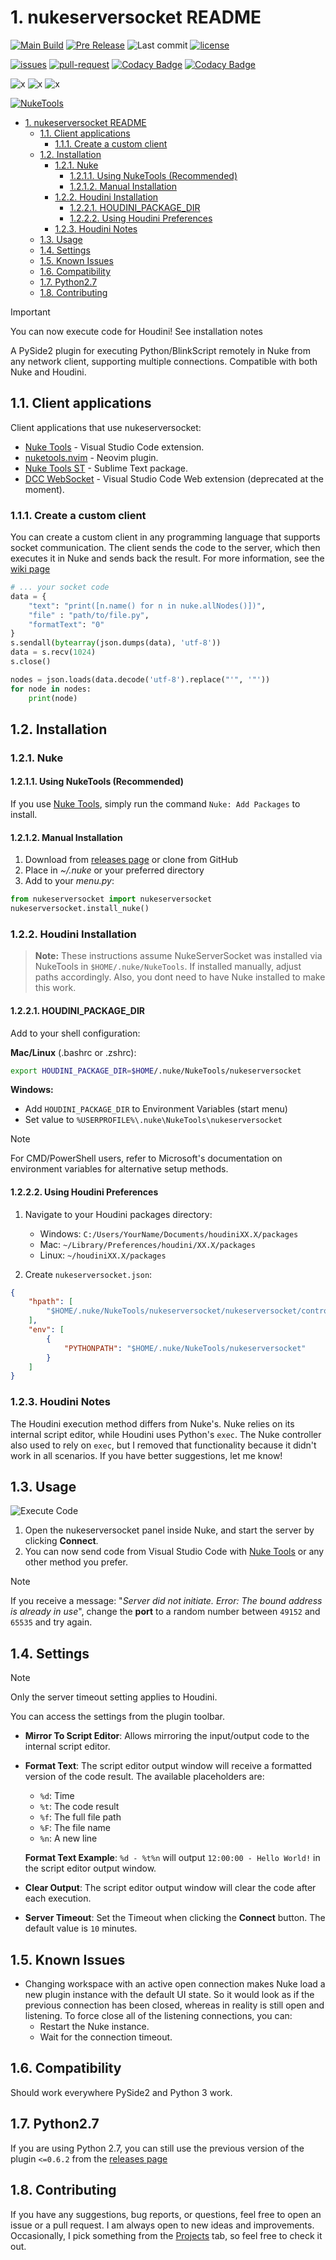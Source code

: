 # 1. nukeserversocket README

[![Main Build](https://img.shields.io/github/v/release/sisoe24/nukeserversocket?label=stable)](https://github.com/sisoe24/nukeserversocket/releases)
[![Pre Release](https://img.shields.io/github/v/release/sisoe24/nukeserversocket?label=pre-release&include_prereleases)](https://github.com/sisoe24/nukeserversocket/releases)
![Last commit](https://img.shields.io/github/last-commit/sisoe24/nukeserversocket)
[![license](https://img.shields.io/github/license/sisoe24/nukeserversocket)](https://github.com/sisoe24/nukeserversocket/blob/main/LICENSE)

[![issues](https://img.shields.io/github/issues/sisoe24/nukeserversocket)](https://github.com/sisoe24/nukeserversocket/issues)
[![pull-request](https://img.shields.io/github/issues-pr/sisoe24/nukeserversocket)](https://github.com/sisoe24/nukeserversocket/pulls)
[![Codacy Badge](https://app.codacy.com/project/badge/Grade/5b59bd7f80c646a8b2b16ad4b8cba599)](https://www.codacy.com/gh/sisoe24/nukeserversocket/dashboard?utm_source=github.com&amp;utm_medium=referral&amp;utm_content=sisoe24/nukeserversocket&amp;utm_campaign=Badge_Grade)
[![Codacy Badge](https://app.codacy.com/project/badge/Coverage/5b59bd7f80c646a8b2b16ad4b8cba599)](https://www.codacy.com/gh/sisoe24/nukeserversocket/dashboard?utm_source=github.com&utm_medium=referral&utm_content=sisoe24/nukeserversocket&utm_campaign=Badge_Coverage)

![x](https://img.shields.io/badge/Nuke-✅-success)
![x](https://img.shields.io/badge/Houdini-✅-success)
![x](https://img.shields.io/badge/Python-3.*-success)

[![NukeTools](https://img.shields.io/github/v/release/sisoe24/Nuke-Tools?label=NukeTools)](https://marketplace.visualstudio.com/items?itemName=virgilsisoe.nuke-tools)

- [1. nukeserversocket README](#1-nukeserversocket-readme)
  - [1.1. Client applications](#11-client-applications)
    - [1.1.1. Create a custom client](#111-create-a-custom-client)
  - [1.2. Installation](#12-installation)
    - [1.2.1. Nuke](#121-nuke)
      - [1.2.1.1. Using NukeTools (Recommended)](#1211-using-nuketools-recommended)
      - [1.2.1.2. Manual Installation](#1212-manual-installation)
    - [1.2.2. Houdini Installation](#122-houdini-installation)
      - [1.2.2.1. HOUDINI\_PACKAGE\_DIR](#1221-houdini_package_dir)
      - [1.2.2.2. Using Houdini Preferences](#1222-using-houdini-preferences)
    - [1.2.3. Houdini Notes](#123-houdini-notes)
  - [1.3. Usage](#13-usage)
  - [1.4. Settings](#14-settings)
  - [1.5. Known Issues](#15-known-issues)
  - [1.6. Compatibility](#16-compatibility)
  - [1.7. Python2.7](#17-python27)
  - [1.8. Contributing](#18-contributing)

>[!IMPORTANT]
> You can now execute code for Houdini! See installation notes

A PySide2 plugin for executing Python/BlinkScript remotely in Nuke from any network client, supporting multiple connections. Compatible with both Nuke and Houdini.

## 1.1. Client applications

Client applications that use nukeserversocket:

- [Nuke Tools](https://marketplace.visualstudio.com/items?itemName=virgilsisoe.nuke-tools) - Visual Studio Code extension.
- [nuketools.nvim](https://github.com/sisoe24/nuketools.nvim) - Neovim plugin.
- [Nuke Tools ST](https://packagecontrol.io/packages/NukeToolsST) - Sublime Text package.
- [DCC WebSocket](https://marketplace.visualstudio.com/items?itemName=virgilsisoe.dcc-websocket) - Visual Studio Code Web extension (deprecated at the moment).

### 1.1.1. Create a custom client

You can create a custom client in any programming language that supports socket communication. The client sends the code to the server, which then executes it in Nuke and sends back the result. For more information, see the [wiki page](https://github.com/sisoe24/nukeserversocket/wiki/Client-Applications-for-NukeServerSocket)

```py
# ... your socket code
data = {
    "text": "print([n.name() for n in nuke.allNodes()])",
    "file" : "path/to/file.py",
    "formatText": "0"
}
s.sendall(bytearray(json.dumps(data), 'utf-8'))
data = s.recv(1024)
s.close()

nodes = json.loads(data.decode('utf-8').replace("'", '"'))
for node in nodes:
    print(node)
```

## 1.2. Installation

### 1.2.1. Nuke

#### 1.2.1.1. Using NukeTools (Recommended)

If you use [Nuke Tools](https://marketplace.visualstudio.com/items?itemName=virgilsisoe.nuke-tools), simply run the command `Nuke: Add Packages` to install.

#### 1.2.1.2. Manual Installation

1. Download from [releases page](https://github.com/sisoe24/nukeserversocket/releases) or clone from GitHub
2. Place in *~/.nuke* or your preferred directory
3. Add to your *menu.py*:
```python
from nukeserversocket import nukeserversocket
nukeserversocket.install_nuke()
```

### 1.2.2. Houdini Installation

> **Note:** These instructions assume NukeServerSocket was installed via NukeTools in `$HOME/.nuke/NukeTools`. If installed manually, adjust paths accordingly. Also, you dont need to have Nuke installed to make this work.

#### 1.2.2.1. HOUDINI_PACKAGE_DIR

Add to your shell configuration:

**Mac/Linux** (.bashrc or .zshrc):
```bash
export HOUDINI_PACKAGE_DIR=$HOME/.nuke/NukeTools/nukeserversocket
```

**Windows:**
- Add `HOUDINI_PACKAGE_DIR` to Environment Variables (start menu)
- Set value to `%USERPROFILE%\.nuke\NukeTools\nukeserversocket`

>[!NOTE]
>For CMD/PowerShell users, refer to Microsoft's documentation on environment variables for alternative setup methods.

#### 1.2.2.2. Using Houdini Preferences

1. Navigate to your Houdini packages directory:
   - Windows: `C:/Users/YourName/Documents/houdiniXX.X/packages`
   - Mac: `~/Library/Preferences/houdini/XX.X/packages`
   - Linux: `~/houdiniXX.X/packages`

2. Create `nukeserversocket.json`:
```json
{
    "hpath": [
        "$HOME/.nuke/NukeTools/nukeserversocket/nukeserversocket/controllers/houdini"
    ],
    "env": [
        {
            "PYTHONPATH": "$HOME/.nuke/NukeTools/nukeserversocket"
        }
    ]
}
```

### 1.2.3. Houdini Notes

The Houdini execution method differs from Nuke's. Nuke relies on its internal script editor, while Houdini uses Python's `exec`. The Nuke controller also used to rely on `exec`, but I removed that functionality because it didn't work in all scenarios. If you have better suggestions, let me know!

## 1.3. Usage

![Execute Code](images/run_code.gif)

1. Open the nukeserversocket panel inside Nuke, and start the server by clicking **Connect**.
2. You can now send code from Visual Studio Code with [Nuke Tools](https://marketplace.visualstudio.com/items?itemName=virgilsisoe.nuke-tools) or any other method you prefer.

>[!NOTE]
> If you receive a message: "_Server did not initiate. Error: The bound address is already in use_", change the **port** to a random number between `49152` and `65535` and try again.

## 1.4. Settings

>[!NOTE]
> Only the server timeout setting applies to Houdini.

You can access the settings from the plugin toolbar.

- **Mirror To Script Editor**: Allows mirroring the input/output code to the internal script editor.
- **Format Text**: The script editor output window will receive a formatted version of the code result. The available placeholders are:

  - `%d`: Time
  - `%t`: The code result
  - `%f`: The full file path
  - `%F`: The file name
  - `%n`: A new line

   **Format Text Example**: `%d - %t%n` will output `12:00:00 - Hello World!` in the script editor output window.

- **Clear Output**: The script editor output window will clear the code after each execution.
- **Server Timeout**: Set the Timeout when clicking the **Connect** button. The default value is `10` minutes.

## 1.5. Known Issues

- Changing workspace with an active open connection makes Nuke load a new plugin instance with the default UI state. So it would look as if the previous connection has been closed, whereas in reality is still open and listening. To force close all of the listening connections, you can:
  - Restart the Nuke instance.
  - Wait for the connection timeout.

## 1.6. Compatibility

Should work everywhere PySide2 and Python 3 work.

## 1.7. Python2.7

If you are using Python 2.7, you can still use the previous version of the plugin `<=0.6.2` from the [releases page](https://github.com/sisoe24/nukeserversocket/releases/tag/v0.6.2)

## 1.8. Contributing

If you have any suggestions, bug reports, or questions, feel free to open an issue or a pull request. I am always open to new ideas and improvements. Occasionally, I pick something from the [Projects](https://github.com/users/sisoe24/projects/4) tab, so feel free to check it out.
